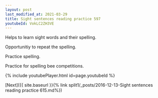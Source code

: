 ```yaml
---
layout: post
last_modified_at: 2021-03-29
title: Sight sentences reading practice 597
youtubeId: VokLC2ZH3VE
---
```

 
 
Helps to learn sight words and their spelling.

Opportunitiy to repeat the spelling. 

Practice spelling. 
 
Practice for spelling bee competitions. 
 
{% include youtubePlayer.html id=page.youtubeId %}
 
 

[Next]({{ site.baseurl }}{% link  split1/_posts/2016-12-13-Sight sentences reading practice 615.md%})
 
